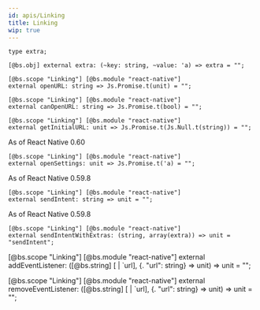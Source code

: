 ```yaml
---
id: apis/Linking
title: Linking
wip: true
---
```


```reason
type extra;

[@bs.obj] external extra: (~key: string, ~value: 'a) => extra = "";

[@bs.scope "Linking"] [@bs.module "react-native"]
external openURL: string => Js.Promise.t(unit) = "";

[@bs.scope "Linking"] [@bs.module "react-native"]
external canOpenURL: string => Js.Promise.t(bool) = "";

[@bs.scope "Linking"] [@bs.module "react-native"]
external getInitialURL: unit => Js.Promise.t(Js.Null.t(string)) = "";
```

As of React Native 0.60
```reason
[@bs.scope "Linking"] [@bs.module "react-native"]
external openSettings: unit => Js.Promise.t('a) = "";
```

As of React Native 0.59.8
```reason
[@bs.scope "Linking"] [@bs.module "react-native"]
external sendIntent: string => unit = "";
```

As of React Native 0.59.8
```reason
[@bs.scope "Linking"] [@bs.module "react-native"]
external sendIntentWithExtras: (string, array(extra)) => unit = "sendIntent";
```

[@bs.scope "Linking"] [@bs.module "react-native"]
external addEventListener:
  ([@bs.string] [ | `url], {. "url": string} => unit) => unit =
  "";

[@bs.scope "Linking"] [@bs.module "react-native"]
external removeEventListener:
  ([@bs.string] [ | `url], {. "url": string} => unit) => unit =
  "";

```
